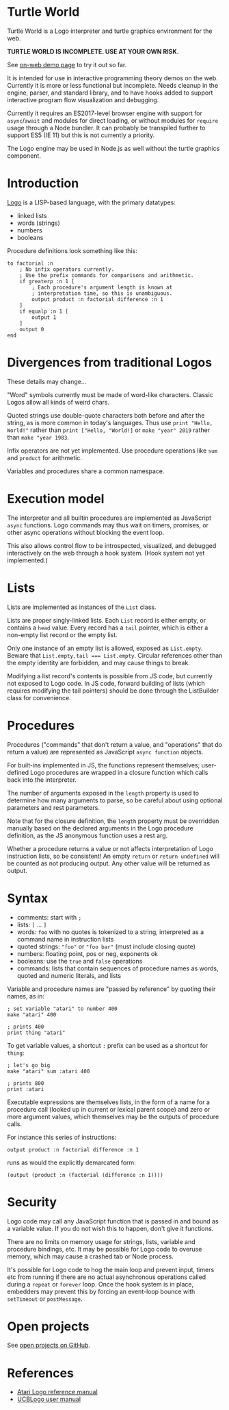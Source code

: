 # Turtle World

Turtle World is a Logo interpreter and turtle graphics environment for the web.

**TURTLE WORLD IS INCOMPLETE. USE AT YOUR OWN RISK.**

See [on-web demo page](https://brionv.com/misc/turtle-world/) to try it out so far.

It is intended for use in interactive programming theory demos on the web. Currently it is more or less functional but incomplete. Needs cleanup in the engine, parser, and standard library, and to have hooks added to support interactive program flow visualization and debugging.

Currently it requires an ES2017-level browser engine with support for `async`/`await` and modules for direct loading, or without modules for `require` usage through a Node bundler. It can probably be transpiled further to support ES5 (IE 11) but this is not currently a priority.

The Logo engine may be used in Node.js as well without the turtle graphics component.

# Introduction

[Logo](https://en.wikipedia.org/wiki/Logo_(programming_language)) is a LISP-based language, with the primary datatypes:
* linked lists
* words (strings)
* numbers
* booleans

Procedure definitions look something like this:

```
to factorial :n
    ; No infix operators currently.
    ; Use the prefix commands for comparisons and arithmetic.
    if greaterp :n 1 [
        ; Each procedure's argument length is known at
        ; interpretation time, so this is unambiguous.
        output product :n factorial difference :n 1
    ]
    if equalp :n 1 [
        output 1
    ]
    output 0
end
```

# Divergences from traditional Logos

These details may change...

"Word" symbols currently must be made of word-like characters. Classic Logos allow all kinds of weird chars.

Quoted strings use double-quote characters both before and after the string, as is more common in today's languages. Thus use `print "Hello, World!"` rather than `print ["Hello, "World!]` or `make "year" 2019` rather than `make "year 1983`.

Infix operators are not yet implemented. Use procedure operations like `sum` and `product` for arithmetic.

Variables and procedures share a common namespace.

# Execution model

The interpreter and all builtin procedures are implemented as JavaScript `async` functions. Logo commands may thus wait on timers, promises, or other async operations without blocking the event loop.

This also allows control flow to be introspected, visualized, and debugged interactively on the web through a hook system. (Hook system not yet implemented.)

# Lists

Lists are implemented as instances of the `List` class.

Lists are proper singly-linked lists. Each `List` record is either empty, or contains a `head` value. Every record has a `tail` pointer, which is either a non-empty list record or the empty list.

Only one instance of an empty list is allowed, exposed as `List.empty`. Beware that `List.empty.tail === List.empty`. Circular references other than the empty identity are forbidden, and may cause things to break.

Modifying a list record's contents is possible from JS code, but currently not exposed to Logo code. In JS code, forward building of lists (which requires modifying the tail pointers) should be done through the ListBuilder class for convenience.

# Procedures

Procedures ("commands" that don't return a value, and "operations" that do return a value) are represented as JavaScript `async function` objects.

For built-ins implemented in JS, the functions represent themselves; user-defined Logo procedures are wrapped in a closure function which calls back into the interpreter.

The number of arguments exposed in the `length` property is used to determine how many arguments to parse, so be careful about using optional parameters and rest parameters.

Note that for the closure definition, the `length` property must be overridden manually based on the declared arguments in the Logo procedure definition, as the JS anonymous function uses a rest arg.

Whether a procedure returns a value or not affects interpretation of Logo instruction lists, so be consistent! An empty `return` or `return undefined` will be counted as not producing output. Any other value will be returned as output.

# Syntax

* comments: start with `;`
* lists: `[` ... `]`
* words: `foo` with no quotes is tokenized to a string, interpreted as a command name in instruction lists
* quoted strings: `"foo"` or `"foo bar"` (must include closing quote)
* numbers: floating point, pos or neg, exponents ok
* booleans: use the `true` and `false` operations
* commands: lists that contain sequences of procedure names as words, quoted and numeric literals, and lists

Variable and procedure names are "passed by reference" by quoting their names, as in:

```
; set variable "atari" to number 400
make "atari" 400

; prints 400
print thing "atari"
```

To get variable values, a shortcut `:` prefix can be used as a shortcut for `thing`:

```
; let's go big
make "atari" sum :atari 400

; prints 800
print :atari
```

Executable expressions are themselves lists, in the form of a name for a procedure call (looked up in current or lexical parent scope) and zero or more argument values, which themselves may be the outputs of procedure calls.

For instance this series of instructions:

```
output product :n factorial difference :n 1
```

runs as would the explicitly demarcated form:

```
(output (product :n (factorial (difference :n 1))))
```

# Security

Logo code may call any JavaScript function that is passed in and bound as a variable value. If you do not wish this to happen, don't give it functions.

There are no limits on memory usage for strings, lists, variable and procedure bindings, etc. It may be possible for Logo code to overuse memory, which may cause a crashed tab or Node process.

It's possible for Logo code to hog the main loop and prevent input, timers etc from running if there are no actual asynchronous operations called during a `repeat` or `forever` loop. Once the hook system is in place, embedders may prevent this by forcing an event-loop bounce with `setTimeout` or `postMessage`.

# Open projects

See [open projects on GitHub](https://github.com/brion/turtle-world/projects/1).

# References

* [Atari Logo reference manual](https://archive.org/details/AtariLOGOReferenceManual)
* [UCBLogo user manual](https://people.eecs.berkeley.edu/~bh/usermanual)
